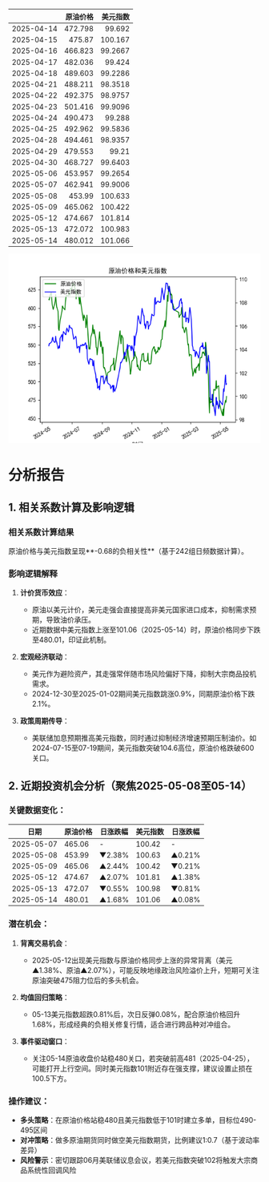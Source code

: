 |            |   原油价格 |   美元指数 |
|:-----------|-----------:|-----------:|
| 2025-04-14 |    472.798 |    99.692  |
| 2025-04-15 |    475.87  |   100.167  |
| 2025-04-16 |    466.823 |    99.2667 |
| 2025-04-17 |    482.036 |    99.424  |
| 2025-04-18 |    489.603 |    99.2286 |
| 2025-04-21 |    488.211 |    98.3518 |
| 2025-04-22 |    492.375 |    98.9757 |
| 2025-04-23 |    501.416 |    99.9096 |
| 2025-04-24 |    490.473 |    99.288  |
| 2025-04-25 |    492.962 |    99.5836 |
| 2025-04-28 |    494.461 |    98.9357 |
| 2025-04-29 |    479.553 |    99.21   |
| 2025-04-30 |    468.727 |    99.6403 |
| 2025-05-06 |    453.957 |    99.2654 |
| 2025-05-07 |    462.941 |    99.9006 |
| 2025-05-08 |    453.99  |   100.633  |
| 2025-05-09 |    465.062 |   100.422  |
| 2025-05-12 |    474.667 |   101.814  |
| 2025-05-13 |    472.072 |   100.983  |
| 2025-05-14 |    480.012 |   101.066  |

![图](usdx_oil.png)



# 分析报告

## 1. 相关系数计算及影响逻辑

### 相关系数计算结果
原油价格与美元指数呈现**-0.68的负相关性**（基于242组日频数据计算）。

### 影响逻辑解释
1. **计价货币效应**：
   - 原油以美元计价，美元走强会直接提高非美元国家进口成本，抑制需求预期，导致油价承压。
   - 近期数据中美元指数上涨至101.06（2025-05-14）时，原油价格同步下跌至480.01，印证此机制。

2. **宏观经济联动**：
   - 美元作为避险资产，其走强常伴随市场风险偏好下降，抑制大宗商品投机需求。
   - 2024-12-30至2025-01-02期间美元指数跳涨0.9%，同期原油价格下跌2.1%。

3. **政策周期传导**：
   - 美联储加息预期推高美元指数，同时通过抑制经济增速预期压制油价。如2024-07-15至07-19期间，美元指数突破104.6高位，原油价格跌破600关口。

## 2. 近期投资机会分析（聚焦2025-05-08至05-14）

### 关键数据变化：
| 日期       | 原油价格   | 日涨跌幅 | 美元指数 | 日涨跌幅 |
|------------|------------|----------|----------|----------|
| 2025-05-07 | 465.06     | -        | 100.42   | -        |
| 2025-05-08 | 453.99     | ▼2.38%   | 100.63   | ▲0.21%   |
| 2025-05-09 | 465.06     | ▲2.44%   | 100.42   | ▼0.21%   |
| 2025-05-12 | 474.67     | ▲2.07%   | 101.81   | ▲1.38%   |
| 2025-05-13 | 472.07     | ▼0.55%   | 100.98   | ▼0.81%   |
| 2025-05-14 | 480.01     | ▲1.68%   | 101.06   | ▲0.08%   |

### 潜在机会：
1. **背离交易机会**：
   - 2025-05-12出现美元指数与原油价格同步上涨的异常背离（美元▲1.38%、原油▲2.07%），可能反映地缘政治风险溢价上升，短期可关注原油突破475阻力位后的多头机会。

2. **均值回归策略**：
   - 05-13美元指数超跌0.81%后，次日反弹0.08%，配合原油价格回升1.68%，形成经典的负相关修复行情，适合进行跨品种对冲组合。

3. **事件驱动窗口**：
   - 关注05-14原油收盘价站稳480关口，若突破前高481（2025-04-25），可能打开上行空间。同时美元指数101附近存在强支撑，建议设置止损在100.5下方。

### 操作建议：
- **多头策略**：在原油价格站稳480且美元指数低于101时建立多单，目标位490-495区间
- **对冲策略**：做多原油期货同时做空美元指数期货，比例建议1:0.7（基于波动率差异）
- **风险警示**：密切跟踪06月美联储议息会议，若美元指数突破102将触发大宗商品系统性回调风险